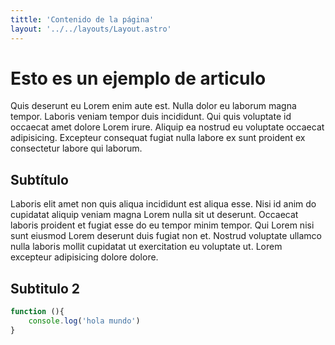 ```yaml
---
tittle: 'Contenido de la página'
layout: '../../layouts/Layout.astro'
---
```


# Esto es un ejemplo de articulo

Quis deserunt eu Lorem enim aute est. Nulla dolor eu laborum magna tempor. Laboris veniam tempor duis incididunt. Qui quis voluptate id occaecat amet dolore Lorem irure. Aliquip ea nostrud eu voluptate occaecat adipisicing. Excepteur consequat fugiat nulla labore ex sunt proident ex consectetur labore qui laborum.

## Subtítulo 

Laboris elit amet non quis aliqua incididunt est aliqua esse. Nisi id anim do cupidatat aliquip veniam magna Lorem nulla sit ut deserunt. Occaecat laboris proident et fugiat esse do eu tempor minim tempor. Qui Lorem nisi sunt eiusmod Lorem deserunt duis fugiat non et. Nostrud voluptate ullamco nulla laboris mollit cupidatat ut exercitation eu voluptate ut. Lorem excepteur adipisicing dolore dolore.

## Subtitulo 2
```javascript
function (){
    console.log('hola mundo')
}

```

